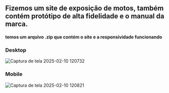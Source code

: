 ## Fizemos um site de exposição de motos, também contém protótipo de alta fidelidade e o manual da marca.
#### temos um arquivo .zip que contém o site e a responsividade funcionando

### Desktop
![Captura de tela 2025-02-10 120732](https://github.com/user-attachments/assets/b29a29d6-066a-4e31-9e4f-0048953276f5)

### Mobile
![Captura de tela 2025-02-10 120821](https://github.com/user-attachments/assets/bd674dd6-ab6c-4165-8bfe-cd0ac5bf1295)
